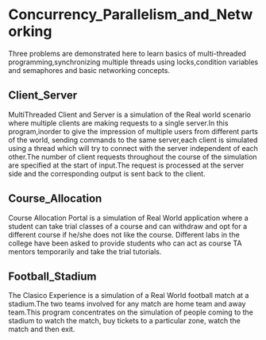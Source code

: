 # Concurrency_Parallelism_and_Networking

Three problems are demonstrated here to learn basics of multi-threaded programming,synchronizing multiple threads using locks,condition variables and semaphores and basic networking concepts.


## Client_Server
MultiThreaded Client and Server is a simulation of the Real world scenario where multiple clients are making requests to a single server.In this program,inorder to give the impression of multiple users from different parts of the world, sending commands to the same server,each client is simulated using a thread which will try to connect with the server independent of each other.The number of client requests throughout the course of the simulation are specified at the start of input.The request is processed at the server side and the corresponding output is sent back to the client.


## Course_Allocation
Course Allocation Portal is a simulation of Real World application where a student can take trial classes of a course and can withdraw and opt for a different course if he/she does not like the course. Different labs in the college have been asked to provide students who can act as course TA mentors temporarily and take the trial tutorials.


## Football_Stadium
The Clasico Experience is a simulation of a Real World football match at a stadium.The two teams involved for any match are home team and away team.This program concentrates on the simulation of people coming to the stadium to watch the match, buy tickets to a particular zone, watch the match and then exit.
